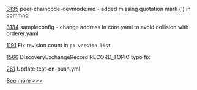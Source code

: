 
[3135](https://github.com/hyperledger/fabric/pull/3135) peer-chaincode-devmode.md - added missing quotation mark (') in commnd

[3134](https://github.com/hyperledger/fabric/pull/3134) sampleconfig - change address in core.yaml to avoid collision with orderer.yaml

[1191](https://github.com/hyperledger/grid/pull/1191) Fix revision count in `po version list`

[1566](https://github.com/hyperledger/aries-cloudagent-python/pull/1566) DiscoveryExchangeRecord RECORD_TOPIC typo fix

[261](https://github.com/hyperledger-labs/fablo/pull/261) Update test-on-push.yml


[See more >>>](https://start-here.hyperledger.org/pull-requests)
